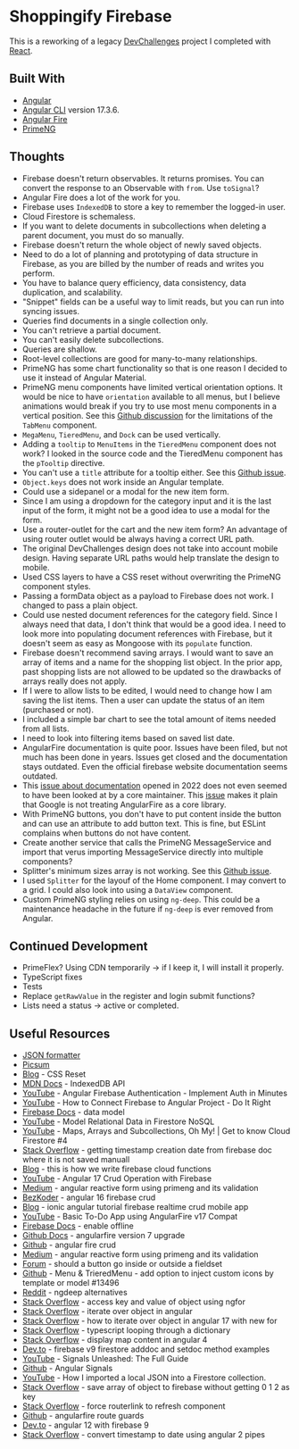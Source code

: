 # Shoppingify Firebase

This is a reworking of a legacy [DevChallenges](https://legacy.devchallenges.io/challenges/mGd5VpbO4JnzU6I9l96x) project I completed with [React](https://github.com/jdegand/shoppingify-frontend).

## Built With

- [Angular](https://angular.dev)
- [Angular CLI](https://github.com/angular/angular-cli) version 17.3.6.
- [Angular Fire](https://github.com/angular/angularfire)
- [PrimeNG](https://primeng.org)

## Thoughts

- Firebase doesn't return observables.  It returns promises. You can convert the response to an Observable with `from`.  Use `toSignal`?   
- Angular Fire does a lot of the work for you.  
- Firebase uses `IndexedDB` to store a key to remember the logged-in user. 
- Cloud Firestore is schemaless.   
- If you want to delete documents in subcollections when deleting a parent document, you must do so manually.
- Firebase doesn't return the whole object of newly saved objects.
- Need to do a lot of planning and prototyping of data structure in Firebase, as you are billed by the number of reads and writes you perform.
- You have to balance query efficiency, data consistency, data duplication, and scalability.  
- "Snippet" fields can be a useful way to limit reads, but you can run into syncing issues.  
- Queries find documents in a single collection only.  
- You can't retrieve a partial document.  
- You can't easily delete subcollections.  
- Queries are shallow. 
- Root-level collections are good for many-to-many relationships.
- PrimeNG has some chart functionality so that is one reason I decided to use it instead of Angular Material.
- PrimeNG menu components have limited vertical orientation options.  It would be nice to have `orientation` available to all menus, but I believe animations would break if you try to use most menu components in a vertical position. See this [Github discussion](https://github.com/orgs/primefaces/discussions/1134) for the limitations of the `TabMenu` component. 
- `MegaMenu`, `TieredMenu`, and `Dock` can be used vertically.
- Adding a `tooltip` to `MenuItems` in the `TieredMenu` component does not work?  I looked in the source code and the TieredMenu component has the `pTooltip` directive.  
- You can't use a `title` attribute for a tooltip either.  See this [Github issue](https://github.com/primefaces/primeng/issues/14217).
- `Object.keys` does not work inside an Angular template.
- Could use a sidepanel or a modal for the new item form.  
- Since I am using a dropdown for the category input and it is the last input of the form, it might not be a good idea to use a modal for the form.
- Use a router-outlet for the cart and the new item form?  An advantage of using router outlet would be always having a correct URL path.
- The original DevChallenges design does not take into account mobile design.  Having separate URL paths would help translate the design to mobile.
- Used CSS layers to have a CSS reset without overwriting the PrimeNG component styles.  
- Passing a formData object as a payload to Firebase does not work.  I changed to pass a plain object.
- Could use nested document references for the category field.  Since I always need that data, I don't think that would be a good idea.  I need to look more into populating document references with Firebase, but it doesn't seem as easy as Mongoose with its `populate` function.
- Firebase doesn't recommend saving arrays.  I would want to save an array of items and a name for the shopping list object.  In the prior app, past shopping lists are not allowed to be updated so the drawbacks of arrays really does not apply.  
- If I were to allow lists to be edited, I would need to change how I am saving the list items.  Then a user can update the status of an item (purchased or not).
- I included a simple bar chart to see the total amount of items needed from all lists.  
- I need to look into filtering items based on saved list date.  
- AngularFire documentation is quite poor.  Issues have been filed, but not much has been done in years.  Issues get closed and the documentation stays outdated.  Even the official firebase website documentation seems outdated. 
- This [issue about documentation](https://github.com/angular/angularfire/issues/3110) opened in 2022 does not even seemed to have been looked at by a core maintainer.  This [issue](https://github.com/angular/angularfire/issues/3446) makes it plain that Google is not treating AngularFire as a core library.
- With PrimeNG buttons, you don't have to put content inside the button and can use an attribute to add button text.  This is fine, but ESLint complains when buttons do not have content.
- Create another service that calls the PrimeNG MessageService and import that verus importing MessageService directly into multiple components?
- Splitter's minimum sizes array is not working.  See this [Github issue](https://github.com/primefaces/primeng/issues/15637).
- I used `Splitter` for the layouf of the Home component.  I may convert to a grid.  I could also look into using a `DataView` component.  
- Custom PrimeNG styling relies on using `ng-deep`.  This could be a maintenance headache in the future if `ng-deep` is ever removed from Angular.  

## Continued Development

- PrimeFlex?  Using CDN temporarily -> if I keep it, I will install it properly.
- TypeScript fixes
- Tests
- Replace `getRawValue` in the register and login submit functions?  
- Lists need a status -> active or completed.

## Useful Resources

- [JSON formatter](https://jsonformatter.curiousconcept.com/#)
- [Picsum](https://picsum.photos/)
- [Blog](https://piccalil.li/blog/a-more-modern-css-reset/) - CSS Reset
- [MDN Docs](https://developer.mozilla.org/en-US/docs/Web/API/IndexedDB_API) - IndexedDB API
- [YouTube](https://www.youtube.com/watch?v=586O934xrhQ) - Angular Firebase Authentication - Implement Auth in Minutes
- [YouTube](https://www.youtube.com/watch?v=0ihoworuX4o&t=662s) - How to Connect Firebase to Angular Project - Do It Right
- [Firebase Docs](https://firebase.google.com/docs/firestore/data-model) - data model
- [YouTube](https://www.youtube.com/watch?v=jm66TSlVtcc) - Model Relational Data in Firestore NoSQL
- [YouTube](https://www.youtube.com/watch?v=o7d5Zeic63s) - Maps, Arrays and Subcollections, Oh My! | Get to know Cloud Firestore #4
- [Stack Overflow](https://stackoverflow.com/questions/66547171/getting-timestamp-creation-date-from-firebase-doc-where-it-is-not-saved-manuall) - getting timestamp creation date from firebase doc where it is not saved manuall
- [Blog](https://www.fcodelabs.com/blogs/this-is-how-we-write-firebase-cloud-functions#:~:text=A%20collection%20name%20is%20always,the%20name%20of%20the%20collection) - this is how we write firebase cloud functions
- [YouTube](https://www.youtube.com/watch?v=QZlV3029dFk) - Angular 17 Crud Operation with Firebase
- [Medium](https://medium.com/@haseenakhader.uk/angular-reactive-form-using-primeng-and-its-validation-8baf6b9e7ed4) - angular reactive form using primeng and its validation
- [BezKoder](https://www.bezkoder.com/angular-16-firebase-crud/) - angular 16 firebase crud
- [Blog](https://www.djamware.com/post/5b74e54f80aca74669894413/ionic-angular-tutorial-firebase-realtime-crud-mobile-app#add-list) - ionic angular tutorial firebase realtime crud mobile app
- [YouTube](https://www.youtube.com/watch?v=Dn1AzYfeotA) - Basic To-Do App using AngularFire v17 Compat
- [Firebase Docs](https://firebase.google.com/docs/firestore/manage-data/enable-offline) - enable offline
- [Github Docs](https://github.com/angular/angularfire/blob/master/docs/version-7-upgrade.md) - angularfire version 7 upgrade
- [Github](https://github.com/aaronksaunders/angular-fire-crud) - angular fire crud
- [Medium](https://medium.com/@haseenakhader.uk/angular-reactive-form-using-primeng-and-its-validation-8baf6b9e7ed4) - angular reactive form using primeng and its validation
- [Forum](https://www.webdesignerforum.co.uk/topic/47379-should-a-button-go-inside-or-outside-a-fieldset/) - should a button go inside or outside a fieldset
- [Github](https://github.com/primefaces/primeng/issues/13496) - Menu & TrieredMenu - add option to inject custom icons by template or model #13496
- [Reddit](https://www.reddit.com/r/Angular2/comments/1090x9c/ngdeep_alternatives/?rdt=52856) - ngdeep alternatives
- [Stack Overflow](https://stackoverflow.com/questions/35534959/access-key-and-value-of-object-using-ngfor) - access key and value of object using ngfor
- [Stack Overflow](https://stackoverflow.com/questions/31490713/iterate-over-object-in-angular) - iterate over object in angular
- [Stack Overflow](https://stackoverflow.com/questions/78023327/how-to-iterate-over-object-in-angular-17-with-new-for) - how to iterate over object in angular 17 with new for
- [Stack Overflow](https://stackoverflow.com/questions/16174182/typescript-looping-through-a-dictionary) - typescript looping through a dictionary
- [Stack Overflow](https://stackoverflow.com/questions/47834222/display-map-content-in-angular-4-template) - display map content in angular 4 
- [Dev.to](https://dev.to/imkrunalkanojiya/firebase-v9-firestore-adddoc-and-setdoc-method-examples-nhe) - firebase v9 firestore adddoc and setdoc method examples
- [YouTube](https://www.youtube.com/watch?v=6W6gycuhiN0&t=4110s) - Signals Unleashed: The Full Guide
- [Github](https://github.com/DeborahK/Angular-Signals) - Angular Signals
- [YouTube](https://www.youtube.com/watch?v=BepIvG91GzM&t=494s) - How I imported a local JSON into a Firestore collection.
- [Stack Overflow](https://stackoverflow.com/questions/42041531/save-array-of-object-to-firebase-without-getting-0-1-2-as-key) - save array of object to firebase without getting 0 1 2 as key
- [Stack Overflow](https://stackoverflow.com/questions/48446261/force-routerlink-to-refresh-component) - force routerlink to refresh component
- [Github](https://github.com/angular/angularfire/blob/master/site/src/auth/route-guards.md) - angularfire route guards
- [Dev.to](https://dev.to/jdgamble555/angular-12-with-firebase-9-49a0) - angular 12 with firebase 9
- [Stack Overflow](https://stackoverflow.com/questions/38569832/convert-timestamp-to-date-using-angular-2-pipes) - convert timestamp to date using angular 2 pipes
